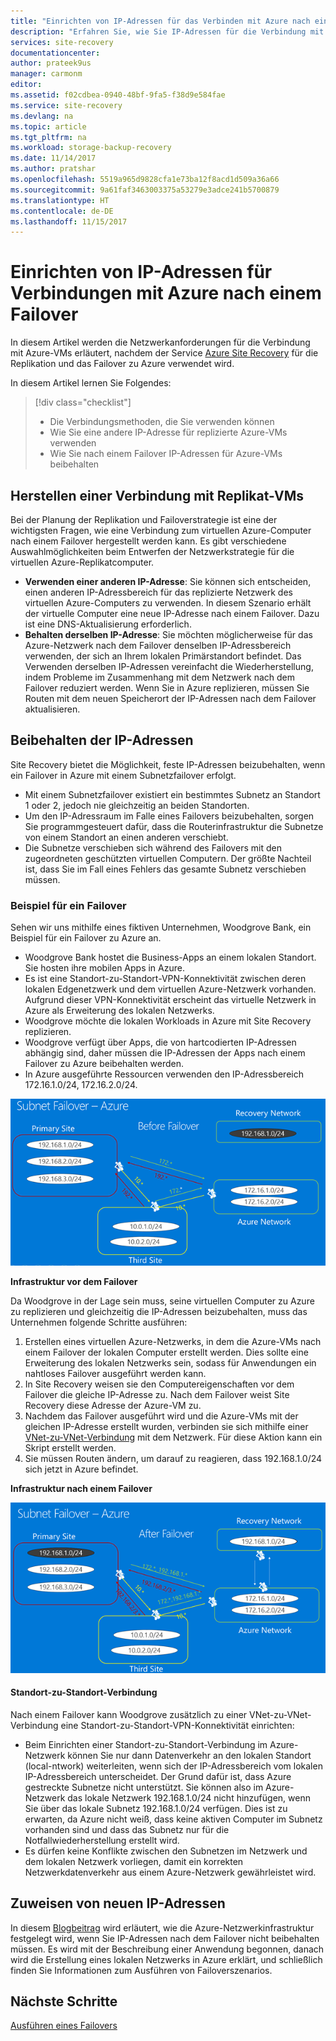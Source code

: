 ```yaml
---
title: "Einrichten von IP-Adressen für das Verbinden mit Azure nach einem Failover mit Azure Site Recovery | Microsoft-Dokumentation"
description: "Erfahren Sie, wie Sie IP-Adressen für die Verbindung mit Azure-VMs nach einem Failover von lokalen Computern mit Azure Site Recovery einrichten."
services: site-recovery
documentationcenter: 
author: prateek9us
manager: carmonm
editor: 
ms.assetid: f02cdbea-0940-48bf-9fa5-f38d9e584fae
ms.service: site-recovery
ms.devlang: na
ms.topic: article
ms.tgt_pltfrm: na
ms.workload: storage-backup-recovery
ms.date: 11/14/2017
ms.author: pratshar
ms.openlocfilehash: 5519a965d9828cfa1e73ba12f8acd1d509a36a66
ms.sourcegitcommit: 9a61faf3463003375a53279e3adce241b5700879
ms.translationtype: HT
ms.contentlocale: de-DE
ms.lasthandoff: 11/15/2017
---
```

# <a name="set-up-ip-addressing-to-connect-after-failover-to-azure"></a>Einrichten von IP-Adressen für Verbindungen mit Azure nach einem Failover

In diesem Artikel werden die Netzwerkanforderungen für die Verbindung mit Azure-VMs erläutert, nachdem der Service [Azure Site Recovery](site-recovery-overview.md) für die Replikation und das Failover zu Azure verwendet wird.

In diesem Artikel lernen Sie Folgendes:

> [!div class="checklist"]
> * Die Verbindungsmethoden, die Sie verwenden können
> * Wie Sie eine andere IP-Adresse für replizierte Azure-VMs verwenden
> * Wie Sie nach einem Failover IP-Adressen für Azure-VMs beibehalten

## <a name="connecting-to-replica-vms"></a>Herstellen einer Verbindung mit Replikat-VMs

Bei der Planung der Replikation und Failoverstrategie ist eine der wichtigsten Fragen, wie eine Verbindung zum virtuellen Azure-Computer nach einem Failover hergestellt werden kann. Es gibt verschiedene Auswahlmöglichkeiten beim Entwerfen der Netzwerkstrategie für die virtuellen Azure-Replikatcomputer.

- **Verwenden einer anderen IP-Adresse**: Sie können sich entscheiden, einen anderen IP-Adressbereich für das replizierte Netzwerk des virtuellen Azure-Computers zu verwenden. In diesem Szenario erhält der virtuelle Computer eine neue IP-Adresse nach einem Failover. Dazu ist eine DNS-Aktualisierung erforderlich.
- **Behalten derselben IP-Adresse**: Sie möchten möglicherweise für das Azure-Netzwerk nach dem Failover denselben IP-Adressbereich verwenden, der sich an Ihrem lokalen Primärstandort befindet. Das Verwenden derselben IP-Adressen vereinfacht die Wiederherstellung, indem Probleme im Zusammenhang mit dem Netzwerk nach dem Failover reduziert werden. Wenn Sie in Azure replizieren, müssen Sie Routen mit dem neuen Speicherort der IP-Adressen nach dem Failover aktualisieren. 

## <a name="retaining-ip-addresses"></a>Beibehalten der IP-Adressen

Site Recovery bietet die Möglichkeit, feste IP-Adressen beizubehalten, wenn ein Failover in Azure mit einem Subnetzfailover erfolgt.

- Mit einem Subnetzfailover existiert ein bestimmtes Subnetz an Standort 1 oder 2, jedoch nie gleichzeitig an beiden Standorten.
- Um den IP-Adressraum im Falle eines Failovers beizubehalten, sorgen Sie programmgesteuert dafür, dass die Routerinfrastruktur die Subnetze von einem Standort an einen anderen verschiebt.
- Die Subnetze verschieben sich während des Failovers mit den zugeordneten geschützten virtuellen Computern. Der größte Nachteil ist, dass Sie im Fall eines Fehlers das gesamte Subnetz verschieben müssen.


### <a name="failover-example"></a>Beispiel für ein Failover

Sehen wir uns mithilfe eines fiktiven Unternehmen, Woodgrove Bank, ein Beispiel für ein Failover zu Azure an.

- Woodgrove Bank hostet die Business-Apps an einem lokalen Standort. Sie hosten ihre mobilen Apps in Azure.
- Es ist eine Standort-zu-Standort-VPN-Konnektivität zwischen deren lokalen Edgenetzwerk und dem virtuellen Azure-Netzwerk vorhanden. Aufgrund dieser VPN-Konnektivität erscheint das virtuelle Netzwerk in Azure als Erweiterung des lokalen Netzwerks.
- Woodgrove möchte die lokalen Workloads in Azure mit Site Recovery replizieren.
 - Woodgrove verfügt über Apps, die von hartcodierten IP-Adressen abhängig sind, daher müssen die IP-Adressen der Apps nach einem Failover zu Azure beibehalten werden.
 - In Azure ausgeführte Ressourcen verwenden den IP-Adressbereich 172.16.1.0/24, 172.16.2.0/24.

![Vor dem Subnetzfailover](./media/site-recovery-network-design/network-design7.png)

**Infrastruktur vor dem Failover**


Da Woodgrove in der Lage sein muss, seine virtuellen Computer zu Azure zu replizieren und gleichzeitig die IP-Adressen beizubehalten, muss das Unternehmen folgende Schritte ausführen:


1. Erstellen eines virtuellen Azure-Netzwerks, in dem die Azure-VMs nach einem Failover der lokalen Computer erstellt werden. Dies sollte eine Erweiterung des lokalen Netzwerks sein, sodass für Anwendungen ein nahtloses Failover ausgeführt werden kann.
2. In Site Recovery weisen sie den Computereigenschaften vor dem Failover die gleiche IP-Adresse zu. Nach dem Failover weist Site Recovery diese Adresse der Azure-VM zu.
3. Nachdem das Failover ausgeführt wird und die Azure-VMs mit der gleichen IP-Adresse erstellt wurden, verbinden sie sich mithilfe einer [VNet-zu-VNet-Verbindung](../vpn-gateway/virtual-networks-configure-vnet-to-vnet-connection.md) mit dem Netzwerk. Für diese Aktion kann ein Skript erstellt werden.
4. Sie müssen Routen ändern, um darauf zu reagieren, dass 192.168.1.0/24 sich jetzt in Azure befindet.


**Infrastruktur nach einem Failover**

![Nach dem Subnetzfailover](./media/site-recovery-network-design/network-design9.png)

#### <a name="site-to-site-connection"></a>Standort-zu-Standort-Verbindung

Nach einem Failover kann Woodgrove zusätzlich zu einer VNet-zu-VNet-Verbindung eine Standort-zu-Standort-VPN-Konnektivität einrichten:
- Beim Einrichten einer Standort-zu-Standort-Verbindung im Azure-Netzwerk können Sie nur dann Datenverkehr an den lokalen Standort (local-ntwork) weiterleiten, wenn sich der IP-Adressbereich vom lokalen IP-Adressbereich unterscheidet. Der Grund dafür ist, dass Azure gestreckte Subnetze nicht unterstützt. Sie können also im Azure-Netzwerk das lokale Netzwerk 192.168.1.0/24 nicht hinzufügen, wenn Sie über das lokale Subnetz 192.168.1.0/24 verfügen. Dies ist zu erwarten, da Azure nicht weiß, dass keine aktiven Computer im Subnetz vorhanden sind und dass das Subnetz nur für die Notfallwiederherstellung erstellt wird.
- Es dürfen keine Konflikte zwischen den Subnetzen im Netzwerk und dem lokalen Netzwerk vorliegen, damit ein korrekten Netzwerkdatenverkehr aus einem Azure-Netzwerk gewährleistet wird.




## <a name="assigning-new-ip-addresses"></a>Zuweisen von neuen IP-Adressen

In diesem [Blogbeitrag](http://azure.microsoft.com/blog/2014/09/04/networking-infrastructure-setup-for-microsoft-azure-as-a-disaster-recovery-site/) wird erläutert, wie die Azure-Netzwerkinfrastruktur festgelegt wird, wenn Sie IP-Adressen nach dem Failover nicht beibehalten müssen. Es wird mit der Beschreibung einer Anwendung begonnen, danach wird die Erstellung eines lokalen Netzwerks in Azure erklärt, und schließlich finden Sie Informationen zum Ausführen von Failoverszenarios. 

## <a name="next-steps"></a>Nächste Schritte
[Ausführen eines Failovers](site-recovery-failover.md)




